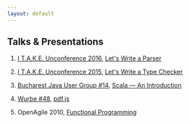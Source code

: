 ```yaml
---
layout: default
---
```


<section class="talks">
  <h2>Talks &amp; Presentations</h2>
  <ol>
    <li>
      <p>
        <a href="http://itakeunconf.com/sessions/lets-write-a-parser">I T.A.K.E. Unconference 2016</a>,
        <a href="http://static.igstan.ro/lets-write-a-parser.pdf">Let's Write a Parser</a>
      </p>
      <script async class="speakerdeck-embed" data-id="230b8676fc7b46cba354f95edd7fee01" data-ratio="1.33333333333333" src="//speakerdeck.com/assets/embed.js"></script>
    </li>
    <li>
      <p>
        <a href="http://2015.itakeunconf.com/sessions/ionut-stan-lets-write-a-type-checker">I T.A.K.E. Unconference 2015</a>,
        <a href="http://static.igstan.ro/lets-write-a-type-checker.pdf">Let's Write a Type Checker</a>
      </p>
      <script async class="speakerdeck-embed" data-id="c6e99e6a45214679a4e651000720e497" data-ratio="1.33333333333333" src="//speakerdeck.com/assets/embed.js"></script>
    </li>
    <li>
      <p>
        <a href="http://www.bjug.ro/editii/14.html">Bucharest Java User Group #14</a>,
        <a href="http://static.igstan.ro/scala-bjug-14.pdf">Scala — An Introduction</a>
      </p>
      <script async class="speakerdeck-embed" data-id="cf8eac90d815013013f95ec938f993c8" data-ratio="1.33333333333333" src="//speakerdeck.com/assets/embed.js"></script>
    </li>
    <li>
      <p>
        <a href="http://wurbe.ro/2011/12/10/wurbe-48-colectia-de-iarna">Wurbe #48</a>,
        <a href="http://static.igstan.ro/pdf.js.pdf">pdf.js</a>
      </p>
      <script async class="speakerdeck-embed" data-id="4f8c037ab204f600220169f3" data-ratio="1.3333333333333333" src="//speakerdeck.com/assets/embed.js"></script>
    </li>
    <li>
      <p>OpenAgile 2010, <a href="http://static.igstan.ro/functional-programming.pdf">Functional Programming</a></p>
      <script async class="speakerdeck-embed" data-id="4ec0f78c7cdd050054003cf5" data-ratio="1.3333333333333333" src="//speakerdeck.com/assets/embed.js"></script>
    </li>
  </ol>
</section>
